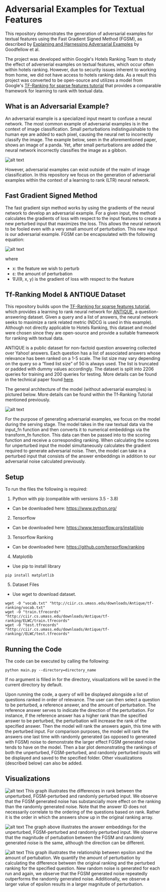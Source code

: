# Adversarial Examples for Textual Features

This repository demonstrates the generation of adversarial examples for textual features using the Fast Gradient Signed Method (FGSM), as described by [Explaining and Harnessing Adversarial Examples](https://arxiv.org/abs/1412.6572) by Goodfellow et al. 

The project was developed within Google's Hotels Ranking Team to study the effect of adverserial examples on textual features, which occur often within hotels ranking. However, due to security issues inherent to working from home, we did not have access to hotels ranking data. As a result this project was converted to be open-source and utilizes a model from Google's [TF-Ranking for sparse features tutorial](https://github.com/tensorflow/ranking/blob/master/tensorflow_ranking/examples/handling_sparse_features.ipynb) that provides a comparable framework for learning to rank with textual data.

## What is an Adversarial Example?
An adversarial example is a specialized input meant to confuse a neural network. The most common example of adversarial examples is in the context of image classification. Small perturbations indistinguishable to the human eye are added to each pixel, causing the neural net to incorrectly classify the image. The example below, seen in the aforementioned paper, shows an image of a panda. Yet, after small perturbations are added the neural network incorrectly classifies the image as a gibbon.

![alt text](https://github.com/googleinterns/hotels-ranking-adversarial/blob/code-review/images/fgsm_panda.png "Panda FGSM Example")

However, adversarial examples can exist outside of the realm of image classification. In this repository we focus on the generation of adversarial examples within the context of a learning to rank (LTR) neural network. 

## Fast Gradient Signed Method
The fast gradient sign method works by using the gradients of the neural network to develop an adversarial example. For a given input, the method calculates the gradients of loss with respect to the input features to create a new perturbed input that maximizes the loss. This allows the neural network to be fooled even with a very small amount of perturbation. This new input is our adversarial example. FGSM can be encapsulated with the following equation:

![alt text](https://github.com/googleinterns/hotels-ranking-adversarial/blob/code-review/images/fgsm.png  "FGSM Equation")

where 
* x: the feature we wish to perturb
* ε: the amount of perturbation
* ∇J(θ, x, y) is the gradient of loss with respect to the feature

## Tf-Ranking Model & ANTIQUE Dataset
This repository builds upon the [TF-Ranking for sparse features tutorial](https://github.com/tensorflow/ranking/blob/master/tensorflow_ranking/examples/handling_sparse_features.ipynb), which provides a learning to rank neural network for [ANTIQUE](https://ciir.cs.umass.edu/downloads/Antique/), a question-answering dataset. Given a query and a list of answers, the neural network seeks to maximize a rank related metric (NDCG is used in this example). Although not directly applicable to Hotels Ranking, this dataset and model were chosen since they are open-source and provide a suitable framework for ranking with textual data.

ANTIQUE is a public dataset for non-factoid question answering collected over Yahoo! answers. Each question has a list of associated answers whose relevance has been ranked on a 1-5 scale. The list size may vary depending on the query so a “fixed list size” of 50 is always used. The list is truncated or padded with dummy values accordingly. The dataset is split into 2206 queries for training and 200 queries for testing. More details can be found in the technical paper found [here](https://arxiv.org/pdf/1905.08957.pdf).

The general architecture of the model (without adversarial examples) is pictured below. More details can be found within the Tf-Ranking Tutorial mentioned previously.

![alt text](https://github.com/googleinterns/hotels-ranking-adversarial/blob/code-review/images/model_achitecture.JPG  "Model Architecture Diagram")

For the purpose of generating adversarial examples, we focus on the model during the serving stage. The model takes in the raw textual data via the input_fn function and then converts it to numerical embeddings via the transform_fn function. This data can then be passed into to the scoring function and receive a corresponding ranking. When calculating the scores for unperturbed input the model simultaneously calculates the gradient required to generate adversarial noise. Then, the model can take in a perturbed input that consists of the answer embeddings in addition to our adversarial noise calculated previously.

## Setup
To run the files the following is required:
1) Python with pip (compatible with versions 3.5 - 3.8) 
  * Can be downloaded here: https://www.python.org/
2) Tensorflow
  * Can be downloaded here: https://www.tensorflow.org/install/pip
3) Tensorflow Ranking
  * Can be downloaded here: https://github.com/tensorflow/ranking
4) Matplotlib
  * Use pip to install library
```
pip install matplotlib
```

5) Dataset Files
  * Use wget to download dataset. 
```
wget -O "vocab.txt" "http://ciir.cs.umass.edu/downloads/Antique/tf-ranking/vocab.txt"
wget -O "train.tfrecords" "http://ciir.cs.umass.edu/downloads/Antique/tf-ranking/ELWC/train.tfrecords"
wget -O "test.tfrecords" "http://ciir.cs.umass.edu/downloads/Antique/tf-ranking//ELWC/test.tfrecords"
```
## Running the Code
The code can be executed by calling the following:
```
python main.py --directory=directory_name
```
If no argument is filled in for the directory, visualizations will be saved in the current directory by default. 

Upon running the code, a query of will be displayed alongside a list of questions ranked in order of relevance. The user can then select a question to be perturbed, a reference answer, and the amount of perturbation. The reference answer serves to indicate the direction of the perturbation. For instance, if the reference answer has a higher rank than the specified answer to be perturbed, the perturbation will increase the rank of the specified answer. Then the model will rank the answers again, this time with the perturbed input. For comparison purposes, the model will rank the answers one last time with randomly generated (as opposed to generated with FGSM) noise to demonstrate the larger effect FGSM generated noise tends to have on the model. Then a bar plot demonstrating the rankings of both the unperturbed, FGSM-perturbed, and randomly perturbed inputs will be displayed and saved to the specified folder. Other visualizations (described below) can also be added.


## Visualizations

![alt text](https://github.com/googleinterns/hotels-ranking-adversarial/blob/code-review/images/Bar_ranking_graph.JPG  "Ranking Bar Graph")
This graph illustrates the differences in rank between the unperturbed, FGSM-perturbed and randomly perturbed input. We observe that the FGSM generated noise has substancially more effect on the ranking than the randomly generated noise. Note that the answer ID does not necessarily correlate to the ordering of the questions based on rank. Rather it is the order in which the answers show up in the original ranking array.

![alt text](https://github.com/googleinterns/hotels-ranking-adversarial/blob/code-review/images/Embedding_graph.JPG  "Embedding Graph")
The graph above illustrates the answer embeddings for the unperturbed, FGSM-perturbed and randomly perturbed input. We observe that the magnitude of pertubation between the FGSM and randomly generated noise is the same, although the direction can be different.

![alt text](https://github.com/googleinterns/hotels-ranking-adversarial/blob/code-review/images/perturbation_vs_epsilon_graph.JPG  "Perturbation vs Epsilon Graph")
This graph illustrates the relationship between epsilon and the amount of pertubation. We quantify the amount of perturbation by calculating the difference between the original ranking and the perturbed ranking for the specified question. New random noise is generated for each run and again, we observe that the FGSM generated noise repeatedly outperforms the randomly generated noise. Additionally, we observe a larger value of epsilon results in a larger magnitude of perturbation.


